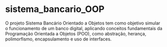 # sistema_bancario_OOP
O projeto Sistema Bancário Orientado a Objetos tem como objetivo simular o funcionamento de um banco digital, aplicando conceitos fundamentais da Programação Orientada a Objetos (POO), como abstração, herança, polimorfismo, encapsulamento e uso de interfaces.
